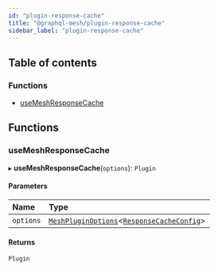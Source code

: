 ```yaml
---
id: "plugin-response-cache"
title: "@graphql-mesh/plugin-response-cache"
sidebar_label: "plugin-response-cache"
---
```


## Table of contents

### Functions

- [useMeshResponseCache](plugins_response_cache_src#usemeshresponsecache)

## Functions

### useMeshResponseCache

▸ **useMeshResponseCache**(`options`): `Plugin`

#### Parameters

| Name | Type |
| :------ | :------ |
| `options` | [`MeshPluginOptions`](types_src#meshpluginoptions)<[`ResponseCacheConfig`](/docs/api/interfaces/types_src.YamlConfig.ResponseCacheConfig)\> |

#### Returns

`Plugin`
